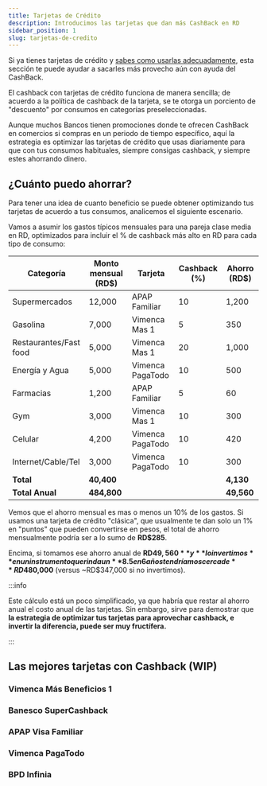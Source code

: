 ```yaml
---
title: Tarjetas de Crédito
description: Introducimos las tarjetas que dan más CashBack en RD
sidebar_position: 1
slug: tarjetas-de-credito
---
```


Si ya tienes tarjetas de crédito y [sabes como usarlas adecuadamente](https://www.rexi.do/wiki/tarjetas-de-credito#tarjetas-de-credito),
esta sección te puede ayudar a sacarles más provecho aún con ayuda del CashBack.

El cashback con tarjetas de crédito funciona de manera sencilla; de acuerdo a la política de cashback de la tarjeta,
se te otorga un porciento de "descuento" por consumos en categorías preseleccionadas. 

Aunque muchos Bancos tienen promociones donde te ofrecen CashBack en comercios si compras en un periodo de tiempo específico,
aquí la estrategia es optimizar las tarjetas de crédito que usas diariamente para que con tus consumos habituales, siempre
consigas cashback, y siempre estes ahorrando dinero.

##  ¿Cuánto puedo ahorrar?
Para tener una idea de cuanto beneficio se puede obtener optimizando tus tarjetas de acuerdo a tus consumos, analicemos
el siguiente escenario.

Vamos a asumir los gastos típicos mensuales para una pareja clase media en RD, optimizados para incluir el % de cashback más alto 
en RD para cada tipo de consumo:

| Categoría              | Monto mensual (RD$) | Tarjeta          | Cashback (%)  | Ahorro (RD$) |
|------------------------|---------------------|------------------|---------------|--------------|
| Supermercados          | 12,000              | APAP Familiar    | 10            | 1,200        |
| Gasolina               | 7,000               | Vimenca Mas 1    | 5             | 350          |
| Restaurantes/Fast food | 5,000               | Vimenca Mas 1    | 20            | 1,000        |
| Energía y Agua         | 5,000               | Vimenca PagaTodo | 10            | 500          |
| Farmacias              | 1,200               | APAP Familiar    | 5             | 60           |
| Gym                    | 3,000               | Vimenca Mas 1    | 10            | 300          |
| Celular                | 4,200               | Vimenca PagaTodo | 10            | 420          |
| Internet/Cable/Tel     | 3,000               | Vimenca PagaTodo | 10            | 300          |
| **Total**              | **40,400**          |                  |               | **4,130**    |
| **Total Anual**        | **484,800**         |                  |               | **49,560**   |

Vemos que el ahorro mensual es mas o menos un 10% de los gastos. Si usamos una tarjeta de crédito "clásica", que usualmente
te dan solo un 1% en "puntos" que pueden convertirse en pesos, el total de ahorro mensualmente podría ser a lo sumo de **RD$285**.

Encima, si tomamos ese ahorro anual de **RD$49,560** y **lo invertimos** en un instrumento que rinda un **8.5% anual**, 
en 6 años tendríamos cerca de **~RD$480,000** (versus ~RD$347,000 si no invertimos).

:::info

Este cálculo está un poco simplificado, ya que habría que restar al ahorro anual el costo anual de las tarjetas.
Sin embargo, sirve para demostrar que **la estrategia de optimizar tus tarjetas para aprovechar cashback, e invertir la diferencia,
puede ser muy fructífera.**

:::

## Las mejores tarjetas con Cashback (WIP)

### Vimenca Más Beneficios 1

### Banesco SuperCashback

### APAP Visa Familiar

### Vimenca PagaTodo

### BPD Infinia
